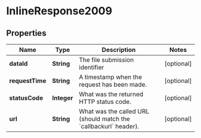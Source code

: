 

# InlineResponse2009

## Properties

Name | Type | Description | Notes
------------ | ------------- | ------------- | -------------
**dataId** | **String** | The file submission identifier |  [optional]
**requestTime** | **String** | A timestamp when the request has been made. |  [optional]
**statusCode** | **Integer** | What was the returned HTTP status code. |  [optional]
**url** | **String** | What was the called URL (should match the &#x60;callbackurl&#x60; header). |  [optional]



